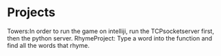 # Projects
Towers:In order to run the game on intelliji, run the TCPsocketserver first, then the python server. 
RhymeProject: Type a word into the function and find all the words that rhyme. 
